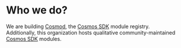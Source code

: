 # Who we do?

We are building [Cosmod](https://cosmod.xyz), the [Cosmos SDK](https://docs.cosmos.network) module registry.  
Additionally, this organization hosts qualitative community-maintained [Cosmos SDK](https://docs.cosmos.network) modules.
